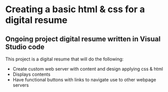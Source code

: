 # Creating a basic html & css for a digital resume 

## Ongoing project digital resume written in Visual Studio code 

This project is a digital resume that will do the following:

* Create custom web server with content and design applying css & html
* Displays contents
* Have functional buttons with links to navigate use to other webpage servers
